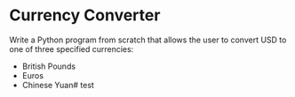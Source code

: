 # Currency Converter

Write a Python program from scratch that allows the user to convert USD to one of three specified currencies:

* British Pounds
* Euros
* Chinese Yuan# test
